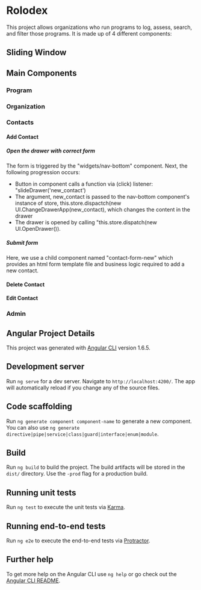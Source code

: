 # Rolodex

This project allows organizations who run programs to log, assess, search, and filter those programs.  It is made up of 4 different components:

## Sliding Window

## Main Components

### Program

### Organization

### Contacts

#### Add Contact

##### Open the drawer with correct form
The form is triggered by the "widgets/nav-bottom" component. Next, the following progression occurs:
- Button in component calls a function via (click) listener: "slideDrawer('new_contact')
- The argument, new_contact is passed to the nav-bottom component's instance of store, this.store.dispactch(new UI.ChangeDrawerApp(new_contact), which changes the content in the drawer
- The drawer is opened by calling "this.store.dispatch(new UI.OpenDrawer()).
##### Submit form
Here, we use a child component named "contact-form-new" which provides an html form template file and business logic required to add a new contact.


#### Delete Contact
#### Edit Contact

### Admin

## Angular Project Details

This project was generated with [Angular CLI](https://github.com/angular/angular-cli) version 1.6.5.

## Development server

Run `ng serve` for a dev server. Navigate to `http://localhost:4200/`. The app will automatically reload if you change any of the source files.

## Code scaffolding

Run `ng generate component component-name` to generate a new component. You can also use `ng generate directive|pipe|service|class|guard|interface|enum|module`.

## Build

Run `ng build` to build the project. The build artifacts will be stored in the `dist/` directory. Use the `-prod` flag for a production build.

## Running unit tests

Run `ng test` to execute the unit tests via [Karma](https://karma-runner.github.io).

## Running end-to-end tests

Run `ng e2e` to execute the end-to-end tests via [Protractor](http://www.protractortest.org/).

## Further help

To get more help on the Angular CLI use `ng help` or go check out the [Angular CLI README](https://github.com/angular/angular-cli/blob/master/README.md).
